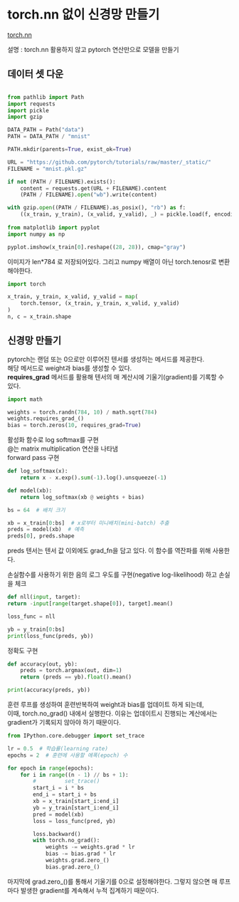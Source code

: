 # torch.nn 없이 신경망 만들기

[torch.nn](https://tutorials.pytorch.kr/beginner/nn_tutorial.html)

설명 : torch.nn 활용하지 않고 pytorch 연산만으로 모델을 만들기

## 데이터 셋 다운 
```python

from pathlib import Path
import requests
import pickle
import gzip

DATA_PATH = Path("data")
PATH = DATA_PATH / "mnist"

PATH.mkdir(parents=True, exist_ok=True)

URL = "https://github.com/pytorch/tutorials/raw/master/_static/"
FILENAME = "mnist.pkl.gz"

if not (PATH / FILENAME).exists():
    content = requests.get(URL + FILENAME).content
    (PATH / FILENAME).open("wb").write(content)

with gzip.open((PATH / FILENAME).as_posix(), "rb") as f:
    ((x_train, y_train), (x_valid, y_valid), _) = pickle.load(f, encoding="latin-1")
    
from matplotlib import pyplot
import numpy as np

pyplot.imshow(x_train[0].reshape((28, 28)), cmap="gray")
```
이미지가 len*784 로 저장되어있다. 
그리고 numpy 배열이 아닌 torch.tenosr로 변환해야한다.

```python
import torch

x_train, y_train, x_valid, y_valid = map(
    torch.tensor, (x_train, y_train, x_valid, y_valid)
)
n, c = x_train.shape
```
## 신경망 만들기

pytorch는 랜덤 또는 0으로만 이루어진 텐서를 생성하는 메서드를 제공한다. <br>
해당 메서드로 weight과 bias를 생성할 수 있다. <br>
__requires_grad__ 메서드를 활용해 텐서의 매 계산시에 기울기(gradient)를 기록할 수 있다.

```python
import math

weights = torch.randn(784, 10) / math.sqrt(784)
weights.requires_grad_()
bias = torch.zeros(10, requires_grad=True)
```
활성화 함수로 log softmax를 구현<br>
@는 matrix multiplication 연산을 나타냄<br>
forward pass 구현
```python
def log_softmax(x):
    return x - x.exp().sum(-1).log().unsqueeze(-1)

def model(xb):
    return log_softmax(xb @ weights + bias)

bs = 64  # 배치 크기

xb = x_train[0:bs]  # x로부터 미니배치(mini-batch) 추출
preds = model(xb)  # 예측
preds[0], preds.shape
```
preds 텐서는 텐서 값 이외에도 grad_fn을 담고 있다. 이 함수를 역잔파를 위해 사용한다.

손실함수를 사용하기 위한 음의 로그 우도를 구현(negative log-likelihood) 하고  손실을 체크
```python
def nll(input, target):
return -input[range(target.shape[0]), target].mean()

loss_func = nll

yb = y_train[0:bs]
print(loss_func(preds, yb))
```

정확도 구현
```python
def accuracy(out, yb):
    preds = torch.argmax(out, dim=1)
    return (preds == yb).float().mean()

print(accuracy(preds, yb))
```

훈련 루프를 생성하여 훈련반복하여 weight과 bias를 업데이트 하게 되는데,<br>
이때, torch.no_grad() 내에서 실행한다. 이유는 업데이트시 진행되는 계산에서는 gradient가 기록되지 않아야 하기 때문이다.
```python
from IPython.core.debugger import set_trace

lr = 0.5  # 학습률(learning rate)
epochs = 2  # 훈련에 사용할 에폭(epoch) 수

for epoch in range(epochs):
    for i in range((n - 1) // bs + 1):
        #         set_trace()
        start_i = i * bs
        end_i = start_i + bs
        xb = x_train[start_i:end_i]
        yb = y_train[start_i:end_i]
        pred = model(xb)
        loss = loss_func(pred, yb)

        loss.backward()
        with torch.no_grad():
            weights -= weights.grad * lr
            bias -= bias.grad * lr
            weights.grad.zero_()
            bias.grad.zero_()
```
마지막에 grad.zero_()를 통해서 기울기를 0으로 설정해야한다.
그렇지 않으면 매 루프마다 발생한 gradient를 계속해서 누적 집계하기 때문이다.

